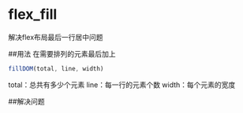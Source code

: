 # flex_fill
解决flex布局最后一行居中问题

##用法
在需要排列的元素最后加上
```js
fillDOM(total, line, width)
```
total：总共有多少个元素
line：每一行的元素个数
width：每个元素的宽度

##解决问题

